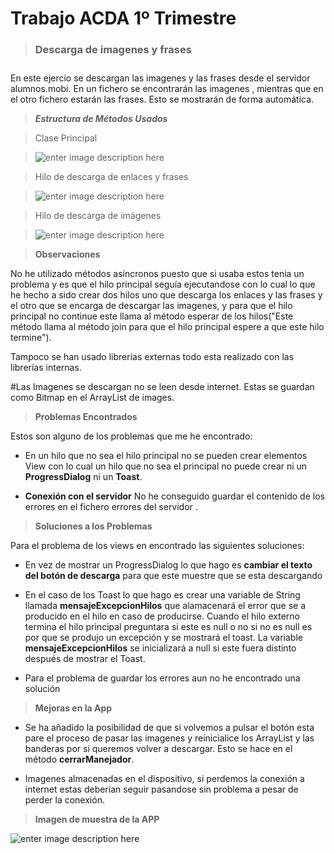﻿

**Trabajo ACDA 1º Trimestre**
============================================

>**<h3><b>Descarga de imagenes  y frases</b><h3>**


En este ejercio se descargan las imagenes y las frases desde el servidor alumnos.mobi. En un fichero se encontrarán las imagenes , mientras que en el otro fichero estarán las frases. Esto se mostrarán de forma automática.

>**<i>Estructura de Métodos Usados</i>**

>Clase Principal

>![enter image description here](https://lh3.googleusercontent.com/-tNIJ3Ll1qA8/Wi0wQ8uS7PI/AAAAAAAAJbY/cl0_WQVDiccJOKA66FBJNWZkqYHPeDRzwCLcBGAs/s2000/m%25C3%25A9todos.png "métodos.png")

>Hilo de descarga de enlaces y frases

>![enter image description here](https://lh3.googleusercontent.com/-r_DW9vtVEdU/Wi0xCkg6oRI/AAAAAAAAJbk/DQ5Qfy5QHIIXdfVeftNrUBdUbIoI4sLWACLcBGAs/s2000/metodosHilo.png "metodosHilo.png")

>Hilo de descarga de imágenes

>![enter image description here](https://lh3.googleusercontent.com/32FIm0bHOyhfb6_VBC-u1_G_KKsidGpL-QWSynD26xqOmwkTtOBR2RJGSGZgaYhVWXcZQG7sYnT8=s2000 "HiloDescargaImagenes.png")

>**Observaciones**

No he utilizado métodos asíncronos puesto que si usaba estos tenia un problema y es que el hilo principal seguía ejecutandose con lo cual lo que he hecho a sido crear dos hilos uno que descarga los enlaces y las frases y el otro que se encarga de descargar las imagenes, y para que el hilo principal no continue este llama al método esperar de los hilos("Este método llama al método join para que el hilo principal espere a que este hilo termine").

Tampoco se han usado librerías externas todo esta realizado con las librerías internas.

\#Las Imagenes se descargan no se leen desde internet. Estas se guardan como Bitmap en el ArrayList de images.

>**Problemas Encontrados**

Estos son alguno de los problemas que me he encontrado:

 - En un hilo que no sea el hilo principal no se pueden crear elementos View con lo cual un hilo que no sea el principal no puede crear ni un **ProgressDialog** ni un **Toast**.
 
 - **Conexión con el servidor** No he conseguido guardar el contenido de los errores en el fichero errores del servidor .

>**Soluciones a los Problemas**

Para el problema de los views en encontrado las siguientes soluciones:

- En vez de mostrar un ProgressDialog lo que hago es **cambiar el texto del botón de descarga** para que este muestre que se esta descargando

- En el caso de los Toast lo que hago es crear una variable de String llamada **mensajeExcepcionHilos** que alamacenará el error que se a producido en el hilo en caso de producirse. Cuando el hilo externo termina el hilo principal preguntara si este es null o no si no es null es por que se produjo un excepción y se mostrará el toast. La variable **mensajeExcepcionHilos** se inicializará a null si este fuera distinto después de mostrar el Toast.

- Para el problema de guardar los errores aun no he encontrado una solución 

>**Mejoras en la App**

- Se ha añadido la posibilidad de que si volvemos a pulsar el botón esta pare el proceso de pasar las imagenes y reinicialice los ArrayList y las banderas por si queremos volver a descargar. Esto se hace en el método **cerrarManejador**.

- Imagenes almacenadas en el dispositivo, si perdemos la conexión a internet estas deberían seguir pasandose sin problema a pesar de perder la conexión.

>**Imagen de muestra de la APP**

![enter image description here](https://lh3.googleusercontent.com/X2mVqY_u5KF3G42iOLiqpYYzvty3J9JmNmB61kxPK3R_85rgVaOGWs6yoW8PwkmcLbQyrJ4NKLbk=s800 "TrabajoFichero.png")


